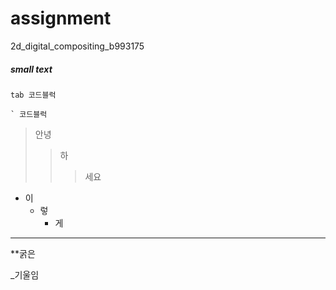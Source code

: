 # assignment
2d_digital_compositing_b993175
##### small text
    tab 코드블럭
```
` 코드블럭
```
>안녕
>>하
>>>세요

- 이
    - 렇
        - 게
-------
**굵은

_기울임
